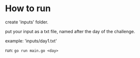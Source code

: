 # How to run
create 'inputs' folder.

put your input as a txt file, named after the day of the challenge.

example: 'inputs/day1.txt'

run: `go run main.go <day>`

